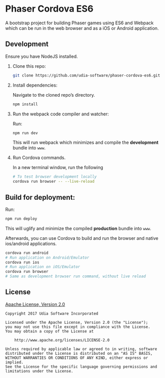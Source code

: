 # Phaser Cordova ES6

A bootstrap project for building Phaser games using ES6 and Webpack which can be run in the web browser and as a iOS or Android application.

## Development

Ensure you have NodeJS installed.

1. Clone this repo:

    ```bash
    git clone https://github.com/udia-software/phaser-cordova-es6.git
    ```

2. Install dependencies:

    Navigate to the cloned repo’s directory.

    ```bash
    npm install
    ``` 

3. Run the webpack code compiler and watcher:

    Run:

    ```bash
    npm run dev
    ```

    This will run webpack which minimizes and compile the **development** bundle into `www`.

4. Run Cordova commands.

    In a new terminal window, run the following

    ```bash
    # To test browser development locally
    cordova run browser -- --live-reload
    ```


## Build for deployment:

Run:

```bash
npm run deploy
```

This will uglify and minimize the compiled **production** bundle into `www`.

Afterwards, you can use Cordova to build and run the browser and native ios/android applications.

```bash
cordova run android
# Run application on Android/Emulator
cordova run ios
# Run application on iOS/Emulator
cordova run browser
# Same as development browser run command, without live reload
```

## License

[Apache License, Version 2.0](LICENSE)

```text
Copyright 2017 Udia Software Incorporated

Licensed under the Apache License, Version 2.0 (the "License");
you may not use this file except in compliance with the License.
You may obtain a copy of the License at

    http://www.apache.org/licenses/LICENSE-2.0

Unless required by applicable law or agreed to in writing, software
distributed under the License is distributed on an "AS IS" BASIS,
WITHOUT WARRANTIES OR CONDITIONS OF ANY KIND, either express or implied.
See the License for the specific language governing permissions and
limitations under the License.
```
